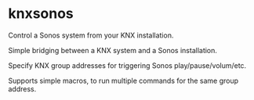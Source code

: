# knxsonos

Control a Sonos system from your KNX installation.

Simple bridging between a KNX system and a Sonos installation.

Specify KNX group addresses for triggering Sonos play/pause/volum/etc.

Supports simple macros, to run multiple commands for the same group address.

